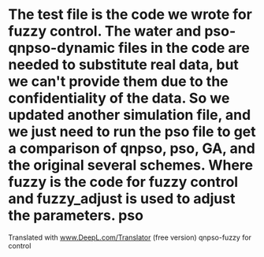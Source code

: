 # The test file is the code we wrote for fuzzy control. The water and pso-qnpso-dynamic files in the code are needed to substitute real data, but we can't provide them due to the confidentiality of the data. So we updated another simulation file, and we just need to run the pso file to get a comparison of qnpso, pso, GA, and the original several schemes. Where fuzzy is the code for fuzzy control and fuzzy_adjust is used to adjust the parameters. pso

Translated with www.DeepL.com/Translator (free version)
qnpso-fuzzy for control
